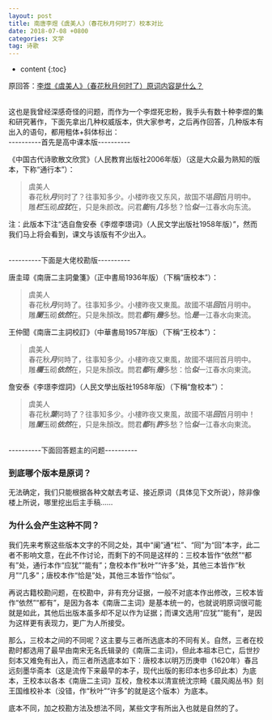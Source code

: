 ```yaml
---
layout: post
title: 南唐李煜《虞美人》（春花秋月何时了）校本对比
date: 2018-07-08 +0800
categories: 文学
tag: 诗歌
---
```


* content
{:toc}


原回答：[李煜《虞美人》（春花秋月何时了）原词内容是什么？](https://www.zhihu.com/question/25388376/answer/437001930)

<br/>
这也是我曾经深感奇怪的问题，而作为一个李煜死忠粉，我手头有数十种李煜的集和研究著作，下面先拿出几种权威版本，供大家参考，之后再作回答，几种版本有出入的语句，都用粗体+斜体标出：

<br/>
----------首先是高中课本版----------

《中国古代诗歌散文欣赏》（人民教育出版社2006年版）（这是大众最为熟知的版本，下称“通行本”）：

>虞美人  
春花秋***月***何时了？往事知多少。小楼昨夜又东风，故国不堪***回***首月明中。  
雕***栏***玉砌***应犹***在，只是朱颜改。问君***能***有***几***多愁？恰***似***一江春水向东流。  

注：此版本下注“选自詹安泰《李煜李璟词》（人民文学出版社1958年版）”，然而我们马上将会看到，课文与该版有不少出入。

<br/>
----------下面是大佬校勘版----------

唐圭璋《南唐二主詞彙箋》（正中書局1936年版）（下稱“唐校本”）：

>虞美人  
春花秋***月***何時了。往事知多少。小樓昨夜又東風。故國不堪***回***首月明中。  
雕***闌***玉砌***依然***在。只是朱顏改。問君***都***有***幾***多愁。恰***是***一江春水向東流。  

王仲聞《南唐二主詞校訂》（中華書局1957年版）（下稱“王校本”）：

>虞美人  
春花秋***月***何時了，往事知多少。小樓昨夜又東風，故國不堪囘首月明中。  
雕***欄***玉砌***依然***在，只是朱顏改。問君***都***有***幾***多愁：恰***似***一江春水向東流。  

詹安泰《李璟李煜詞》（人民文學出版社1958年版）（下稱“詹校本”）：

>虞美人  
春花秋***葉***何時了？往事知多少。小樓昨夜又東風，故國不堪***回***首月明中！  
雕***闌***玉砌***依然***在，只是朱顏改。問君***都***有***許***多愁？恰***似***一江春水向東流。  

<br/>
----------下面回答题主的问题----------

### 到底哪个版本是原词？

无法确定，我们只能根据各种文献去考证、接近原词（具体见下文所说），除非像楼上所说，哪里挖出后主手稿……

### 为什么会产生这种不同？

我们先来考察这些版本文字的不同之处，其中“阑”通“栏”、“囘”为“回”本字，此二者不影响文意，在此不作讨论，而剩下的不同是这样的：三校本皆作“依然”“都有”处，通行本作“应犹”“能有”；詹校本作“秋叶”“许多”处，其他三本皆作“秋月”“几多”；唐校本作“恰是”处，其他三本皆作“恰似”。

再说古籍校勘问题，在校勘中，非有充分证据，一般不对底本作出修改，三校本皆作“依然”“都有”，是因为各本《南唐二主词》是基本统一的，也就说明原词很可能就是如此，其他后出版本虽多却不足以作为证据；而课文选用“应犹”“能有”，是因为这样更有表现力，更广为人所接受。

那么，三校本之间的不同呢？这主要与三者所选底本的不同有关。自然，三者在校勘时都选用了最早由南宋无名氏辑录的《南唐二主词》，但此本祖本已亡，后世抄刻本又难免有出入，而三者所选底本如下：唐校本以明万历庚申（1620年）春吕远刻墨华斋本（这是流传下来最早的本子，现代出版的影印本也多印此本）为底本，王校本以各本《南唐二主词》互校，詹校本以清宣统沈宗畸《晨风阁丛书》刻王国维校补本（没错，作“秋叶”“许多”的就是这个版本）为底本。

底本不同，加之校勘方法及想法不同，某些文字有所出入也就是自然的了。
